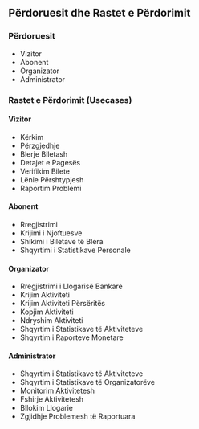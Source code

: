 
## Përdoruesit dhe Rastet e Përdorimit

### Përdoruesit

- Vizitor
- Abonent
- Organizator
- Administrator


### Rastet e Përdorimit (Usecases)

#### Vizitor

- Kërkim
- Përzgjedhje
- Blerje Biletash
- Detajet e Pagesës
- Verifikim Bilete
- Lënie Përshtypjesh
- Raportim Problemi

#### Abonent

- Rregjistrimi
- Krijimi i Njoftuesve
- Shikimi i Biletave të Blera
- Shqyrtimi i Statistikave Personale

#### Organizator

- Rregjistrimi i Llogarisë Bankare
- Krijim Aktiviteti
- Krijim Aktiviteti Përsëritës
- Kopjim Aktiviteti
- Ndryshim Aktiviteti
- Shqyrtim i Statistikave të Aktiviteteve
- Shqyrtim i Raporteve Monetare

#### Administrator

- Shqyrtim i Statistikave të Aktiviteteve
- Shqyrtim i Statistikave të Organizatorëve
- Monitorim Aktivitetesh
- Fshirje Aktivitetesh
- Bllokim Llogarie
- Zgjidhje Problemesh të Raportuara
